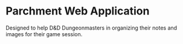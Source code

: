 # Parchment Web Application

Designed to help D&D Dungeonmasters in organizing their notes and images for their game session. 